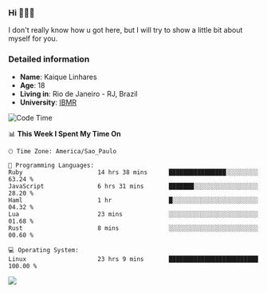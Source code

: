 ### Hi 🙋🏽‍♂️

I don't really know how u got here, but I will try to show a little bit about myself for you.

### Detailed information

* **Name**: Kaique Linhares
* **Age**: 18
* **Living in**: Rio  de Janeiro - RJ, Brazil
* **University**: [IBMR](https://www.ibmr.br/)

<!--START_SECTION:waka-->
![Code Time](http://img.shields.io/badge/Code%20Time-722%20hrs%2014%20mins-blue)

📊 **This Week I Spent My Time On** 

```text
🕑︎ Time Zone: America/Sao_Paulo

💬 Programming Languages: 
Ruby                     14 hrs 38 mins      ████████████████░░░░░░░░░   63.24 % 
JavaScript               6 hrs 31 mins       ███████░░░░░░░░░░░░░░░░░░   28.20 % 
Haml                     1 hr                █░░░░░░░░░░░░░░░░░░░░░░░░   04.32 % 
Lua                      23 mins             ░░░░░░░░░░░░░░░░░░░░░░░░░   01.68 % 
Rust                     8 mins              ░░░░░░░░░░░░░░░░░░░░░░░░░   00.60 % 

💻 Operating System: 
Linux                    23 hrs 9 mins       █████████████████████████   100.00 % 
```


<!--END_SECTION:waka-->

<a href="https://www.linkedin.com/in/kaique-linhares-25a840208/"  target="_blank"><img src="https://img.shields.io/badge/-LinkedIn-%230077B5?style=for-the-badge&logo=linkedin&logoColor=white" target="_blank"></a>
